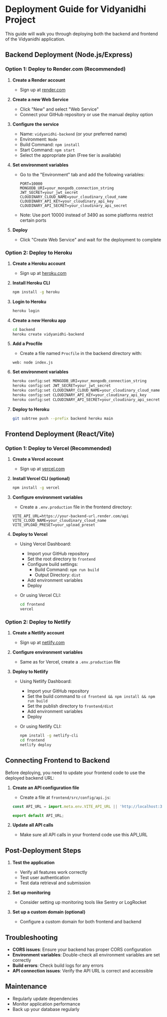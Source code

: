 # Deployment Guide for Vidyanidhi Project

This guide will walk you through deploying both the backend and frontend of the Vidyanidhi application.

## Backend Deployment (Node.js/Express)

### Option 1: Deploy to Render.com (Recommended)

1. **Create a Render account**
   - Sign up at [render.com](https://render.com)

2. **Create a new Web Service**
   - Click "New" and select "Web Service"
   - Connect your GitHub repository or use the manual deploy option

3. **Configure the service**
   - Name: `vidyanidhi-backend` (or your preferred name)
   - Environment: `Node`
   - Build Command: `npm install`
   - Start Command: `npm start`
   - Select the appropriate plan (Free tier is available)

4. **Set environment variables**
   - Go to the "Environment" tab and add the following variables:
     ```
     PORT=10000
     MONGODB_URI=your_mongodb_connection_string
     JWT_SECRET=your_jwt_secret
     CLOUDINARY_CLOUD_NAME=your_cloudinary_cloud_name
     CLOUDINARY_API_KEY=your_cloudinary_api_key
     CLOUDINARY_API_SECRET=your_cloudinary_api_secret
     ```
   - Note: Use port 10000 instead of 3490 as some platforms restrict certain ports

5. **Deploy**
   - Click "Create Web Service" and wait for the deployment to complete

### Option 2: Deploy to Heroku

1. **Create a Heroku account**
   - Sign up at [heroku.com](https://heroku.com)

2. **Install Heroku CLI**
   ```bash
   npm install -g heroku
   ```

3. **Login to Heroku**
   ```bash
   heroku login
   ```

4. **Create a new Heroku app**
   ```bash
   cd backend
   heroku create vidyanidhi-backend
   ```

5. **Add a Procfile**
   - Create a file named `Procfile` in the backend directory with:
   ```
   web: node index.js
   ```

6. **Set environment variables**
   ```bash
   heroku config:set MONGODB_URI=your_mongodb_connection_string
   heroku config:set JWT_SECRET=your_jwt_secret
   heroku config:set CLOUDINARY_CLOUD_NAME=your_cloudinary_cloud_name
   heroku config:set CLOUDINARY_API_KEY=your_cloudinary_api_key
   heroku config:set CLOUDINARY_API_SECRET=your_cloudinary_api_secret
   ```

7. **Deploy to Heroku**
   ```bash
   git subtree push --prefix backend heroku main
   ```

## Frontend Deployment (React/Vite)

### Option 1: Deploy to Vercel (Recommended)

1. **Create a Vercel account**
   - Sign up at [vercel.com](https://vercel.com)

2. **Install Vercel CLI (optional)**
   ```bash
   npm install -g vercel
   ```

3. **Configure environment variables**
   - Create a `.env.production` file in the frontend directory:
   ```
   VITE_API_URL=https://your-backend-url.render.com/api
   VITE_CLOUD_NAME=your_cloudinary_cloud_name
   VITE_UPLOAD_PRESET=your_upload_preset
   ```

4. **Deploy to Vercel**
   - Using Vercel Dashboard:
     - Import your GitHub repository
     - Set the root directory to `frontend`
     - Configure build settings:
       - Build Command: `npm run build`
       - Output Directory: `dist`
     - Add environment variables
     - Deploy

   - Or using Vercel CLI:
     ```bash
     cd frontend
     vercel
     ```

### Option 2: Deploy to Netlify

1. **Create a Netlify account**
   - Sign up at [netlify.com](https://netlify.com)

2. **Configure environment variables**
   - Same as for Vercel, create a `.env.production` file

3. **Deploy to Netlify**
   - Using Netlify Dashboard:
     - Import your GitHub repository
     - Set the build command to `cd frontend && npm install && npm run build`
     - Set the publish directory to `frontend/dist`
     - Add environment variables
     - Deploy

   - Or using Netlify CLI:
     ```bash
     npm install -g netlify-cli
     cd frontend
     netlify deploy
     ```

## Connecting Frontend to Backend

Before deploying, you need to update your frontend code to use the deployed backend URL:

1. **Create an API configuration file**
   - Create a file at `frontend/src/config/api.js`:
   ```javascript
   const API_URL = import.meta.env.VITE_API_URL || 'http://localhost:3490/api';
   
   export default API_URL;
   ```

2. **Update all API calls**
   - Make sure all API calls in your frontend code use this API_URL

## Post-Deployment Steps

1. **Test the application**
   - Verify all features work correctly
   - Test user authentication
   - Test data retrieval and submission

2. **Set up monitoring**
   - Consider setting up monitoring tools like Sentry or LogRocket

3. **Set up a custom domain (optional)**
   - Configure a custom domain for both frontend and backend

## Troubleshooting

- **CORS issues**: Ensure your backend has proper CORS configuration
- **Environment variables**: Double-check all environment variables are set correctly
- **Build errors**: Check build logs for any errors
- **API connection issues**: Verify the API URL is correct and accessible

## Maintenance

- Regularly update dependencies
- Monitor application performance
- Back up your database regularly 